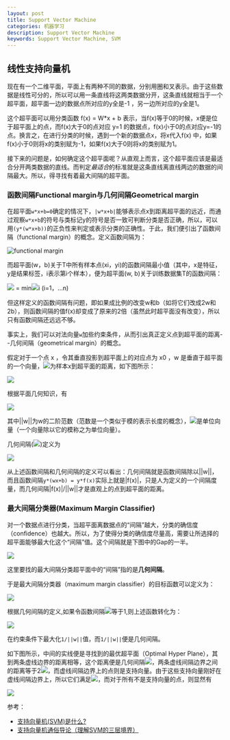 ```yaml
---
layout: post
title: Support Vector Machine
categories: 机器学习
description: Support Vector Machine
keywords: Support Vector Machine, SVM
---
```


## 线性支持向量机

现在有一个二维平面，平面上有两种不同的数据，分别用圈和叉表示。由于这些数据是线性可分的，所以可以用一条直线将这两类数据分开，这条直线就相当于一个超平面，超平面一边的数据点所对应的y全是-1 ，另一边所对应的y全是1。

这个超平面可以用分类函数 f(x) = W*x + b 表示，当f(x)等于0的时候，x便是位于超平面上的点，而f(x)大于0的点对应 y=1 的数据点，f(x)小于0的点对应y=-1的点。换言之，在进行分类的时候，遇到一个新的数据点x，将x代入f(x) 中，如果f(x)小于0则将x的类别赋为-1，如果f(x)大于0则将x的类别赋为1。

接下来的问题是，如何确定这个超平面呢？从直观上而言，这个超平面应该是最适合分开两类数据的直线。而判定*最适合*的标准就是这条直线离直线两边的数据的间隔最大。所以，得寻找有着最大间隔的超平面。

### 函数间隔Functional margin与几何间隔Geometrical margin

在超平面`w*x+b=0`确定的情况下，`|w*x+b|`能够表示点x到距离超平面的远近，而通过观察`w*x+b`的符号与类标记y的符号是否一致可判断分类是否正确，所以，可以用`(y*(w*x+b))`的正负性来判定或表示分类的正确性。于此，我们便引出了函数间隔（functional margin）的概念。定义函数间隔为：

![functional margin](http://img.blog.csdn.net/20131107201248921)

而超平面(w，b)关于T中所有样本点(xi，yi)的函数间隔最小值（其中，x是特征，y是结果标签，i表示第i个样本），便为超平面(w, b)关于训练数据集T的函数间隔：

![](http://img.blog.csdn.net/20131111154113734) = min![](http://img.blog.csdn.net/20131111154113734)i  (i=1，...n)

但这样定义的函数间隔有问题，即如果成比例的改变w和b（如将它们改成2w和2b），则函数间隔的值f(x)却变成了原来的2倍（虽然此时超平面没有改变），所以只有函数间隔还远远不够。

事实上，我们可以对法向量`w`加些约束条件，从而引出真正定义点到超平面的距离--几何间隔（geometrical margin）的概念。

假定对于一个点 x ，令其垂直投影到超平面上的对应点为 x0 ，w 是垂直于超平面的一个向量，![](http://img.blog.csdn.net/20131111154113734)为样本x到超平面的距离，如下图所示：

![](http://blog.pluskid.org/wp-content/uploads/2010/09/geometric_margin.png)

根据平面几何知识，有

![](http://img.blog.csdn.net/20131107201720515)

其中||w||为w的二阶范数（范数是一个类似于模的表示长度的概念），![](http://img.blog.csdn.net/20160118171730323)是单位向量（一个向量除以它的模称之为单位向量）。

几何间隔(![](http://img.blog.csdn.net/20140829135609579))定义为

![](http://img.blog.csdn.net/20131107201919484)

从上述函数间隔和几何间隔的定义可以看出：几何间隔就是函数间隔除以||w||，而且函数间隔`y*(wx+b) = y*f(x)`实际上就是|f(x)|，只是人为定义的一个间隔度量，而几何间隔|f(x)|/||w||才是直观上的点到超平面的距离。

### 最大间隔分类器(Maximum Margin Classifier)

对一个数据点进行分类，当超平面离数据点的“间隔”越大，分类的确信度（confidence）也越大。所以，为了使得分类的确信度尽量高，需要让所选择的超平面能够最大化这个“间隔”值。这个间隔就是下图中的Gap的一半。

![](http://img.blog.csdn.net/20140829135959290)

这里要找的最大间隔分类超平面中的“间隔”指的是**几何间隔**。

于是最大间隔分类器（maximum margin classifier）的目标函数可以定义为：

![](http://img.blog.csdn.net/20131111160612687)

根据几何间隔的定义,如果令函数间隔![](http://img.blog.csdn.net/20131111154113734)等于1,则上述函数转化为：

![](http://img.my.csdn.net/uploads/201210/25/1351141837_7366.jpg)

在约束条件下最大化`1/||w||`值，而`1/||w||`便是几何间隔。

如下图所示，中间的实线便是寻找到的最优超平面（Optimal Hyper Plane），其到两条虚线边界的距离相等，这个距离便是几何间隔![](http://img.blog.csdn.net/20140829135609579)，两条虚线间隔边界之间的距离等于2![](http://img.blog.csdn.net/20140829135609579)，而虚线间隔边界上的点则是支持向量。由于这些支持向量刚好在虚线间隔边界上，所以它们满足![](http://img.blog.csdn.net/20131111155244218)，而对于所有不是支持向量的点，则显然有

![](http://img.blog.csdn.net/20140829141714944)

参考：

* [支持向量机(SVM)是什么?](https://www.zhihu.com/question/21094489/answer/117246987)
* [支持向量机通俗导论（理解SVM的三层境界）](http://blog.csdn.net/v_july_v/article/details/7624837)